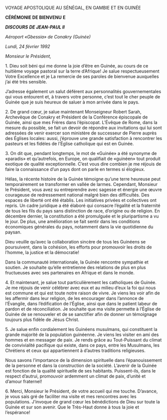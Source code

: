 VOYAGE APOSTOLIQUE AU SÉNÉGAL, EN GAMBIE ET EN GUINÉE

**CÉRÉMONIE DE BIENVENU** **E**

***DISCOURS*** ***DE JEAN-PAUL II***

*Aéroport «Gbessia» de Conakry (Guinée)*

*Lundi, 24 février 1992*

*Monsieur le Président,*

1\. Dieu soit béni qui me donne la joie d’être en Guinée, au cours de ce huitième voyage pastoral sur la terre d’Afrique! Je salue respectueusement Votre Excellence et je La remercie de ses paroles de bienvenue auxquelles j’ai été très sensible.

J’adresse également un salut déférent aux personnalités gouvernementales qui vous entourent et, à travers votre personne, c’est tout le cher peuple de Guinée que je suis heureux de saluer à mon arrivée dans le pays.

2\. De grand cœur, je salue maintenant Monseigneur Robert Sarah, Archevêque de Conakry et Président de la Conférence épiscopale de Guinée, ainsi que mes Frères dans l’épiscopat. L’Évêque de Rome, dans la mesure du possible, se fait un devoir de répondre aux invitations qui lui sont adressées de venir exercer son ministère de successeur de Pierre auprès des Églises locales: aussi, j’éprouve une grande satisfaction à rencontrer les pasteurs et les fidèles de l’Église catholique qui est en Guinée.

3\. On dit que, pendant longtemps, le mot de «Guinée» a été synonyme de «paradis» et qu’autrefois, en Europe, on qualifiait de «guinéen» tout produit exotique de qualité exceptionnelle. C’est vous dire combien je me réjouis de faire la connaissance d’un pays dont on parle en termes si élogieux.

Hélas, la récente histoire de la Guinée témoigne qu’une terre heureuse peut temporairement se transformer en vallée de larmes. Cependant, Monsieur le Président, vous avez su entreprendre avec sagesse et énergie une œuvre courageuse de redressement national malgré bien des difficultés. Des espaces de liberté ont été établis. Les initiatives privées et collectives ont repris. Un cadre juridique a été élaboré qui consacre l’égalité et la fraternité de tous les fils du pays sans distinction de race, d’origine ou de religion. En décembre dernier, la constitution a été promulguée et le pluripartisme a vu le jour. De plus, une amélioration se fait sentir dans les conditions économiques générales du pays, notamment dans la vie quotidienne du paysan.

Dieu veuille qu’avec la collaboration sincère de tous les Guinéens se poursuivent, dans la cohésion, les efforts pour promouvoir les droits de l’homme, la justice et la démocratie!

Dans la communauté internationale, la Guinée rencontre sympathie et soutien. Je souhaite qu’elle entretienne des relations de plus en plus fructueuses avec ses partenaires en Afrique et dans le monde.

4\. Et maintenant, je salue tout particulièrement les catholiques de Guinée. Je me réjouis de venir célébrer avec eux et au milieu d’eux la foi qui nous est commune et qui est toute notre raison de vivre. Je viens les voir afin de les affermir dans leur religion, de les encourager dans l’annonce de l’Évangile, dans l’édification de l’Église, ainsi que dans le patient labeur de pardon et de réconciliation. Je souhaite que ma visite permette à l’Église de Guinée de se renouveler et de se sanctifier afin de donner un témoignage toujours plus fidèle de Jésus Christ.

5\. Je salue enfin cordialement les Guinéens musulmans, qui constituent la grande majorité de la population guinéenne. Je viens les visiter en ami des hommes et en messager de paix. Je rends grâce au Tout-Puissant du climat de convivialité pacifique qui existe, dans ce pays, entre les Musulmans, les Chrétiens et ceux qui appartiennent à d’autres traditions religieuses.

Nous savons l’importance de la dimension spirituelle dans l’épanouissement de la personne et dans la construction de la société. L’avenir de la Guinée est fonction de la qualité spirituelle de ses habitants. Puissent-ils, dans le respect d’autrui, promouvoir ardemment un climat de paix, d’unité et d’amour fraternel!

6\. Merci, Monsieur le Président, de votre accueil qui me touche. D’avance, je vous sais gré de faciliter ma visite et mes rencontres avec les populations. J’invoque de grand cœur les bénédictions de Dieu sur toute la Guinée et sur son avenir. Que le Très-Haut donne à tous la joie et l’espérance!